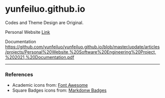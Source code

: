 # yunfeiluo.github.io  

Codes and Theme Design are Original. 

Personal Website
[Link](https://yunfeiluo.github.io)  

Documentation  
https://github.com/yunfeiluo/yunfeiluo.github.io/blob/master/update/articles/projects/Personal%20Website,%20Software%20Engineering%20Project,%202021,%20Documentation.pdf

---
### References
- Academic icons from: [Font Awesome](https://github.com/FortAwesome/Font-Awesome)
- Square Badges icons from: [Markdonw Badges](https://github.com/Ileriayo/markdown-badges)
